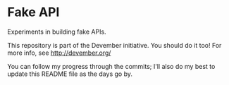 # Fake API

Experiments in building fake APIs.

This repository is part of the Devember initiative. You should do it
too!
For more info, see http://devember.org/

You can follow my progress through the commits; I'll also do my best to
update this README file as the days go by.


